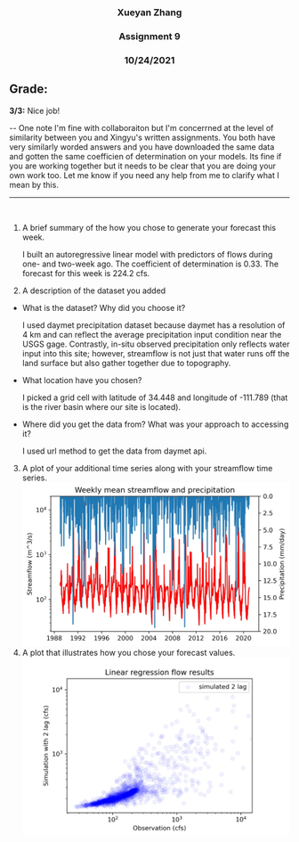 <center>

### Xueyan Zhang
### Assignment 9
### 10/24/2021

</center>


## Grade:
**3/3:** Nice job!

-- One note I'm fine with collaboraiton but I'm concerrned at the level of similarity between you and Xingyu's written assignments. You both have very similarly worded answers and you have downloaded the same data and gotten the same coefficien of determination on your models. Its fine if you are working together but it needs to be clear that you are doing your own work too. Let me know if you need any help from me to clarify what I mean by this. 
____________
</br>

1. A brief summary of the how you chose to generate your forecast this week.
   
   I built an autoregressive linear model with predictors of flows during one- and two-week ago. The coefficient of determination is 0.33. The forecast for this week is 224.2 cfs.

2. A description of the dataset you added
* What is the dataset? Why did you choose it?
  
  I used daymet precipitation dataset because daymet has a resolution of 4 km and can reflect the average precipitation input condition near the USGS gage. Contrastly, in-situ observed precipitation only reflects water input into this site; however, streamflow is not just that water runs off the land surface but also gather together due to topography.

* What location have you chosen?
  
  I picked a grid cell with latitude of 34.448 and longitude of -111.789 (that is  the river basin where our site is located).

* Where did you get the data from? What was your approach to accessing it?
  
  I used url method to get the data from daymet api.


3. A plot of your additional time series along with your streamflow time series.
   ![picture 1](./two_yaxis_prcp_flow.jpg)
4. A plot that illustrates how you chose your forecast values.
   ![picture 2](./lm.jpg)